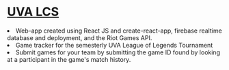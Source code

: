 # [UVA LCS](https://uvalol-989f6.web.app/Team9)

<li>Web-app created using React JS and create-react-app, firebase realtime database and deployment, and the Riot Games API.</li>

<li>Game tracker for the semesterly UVA League of Legends Tournament</li>

<li>Submit games for your team by submitting the game ID found by looking at a participant in the game's match history.</li>
